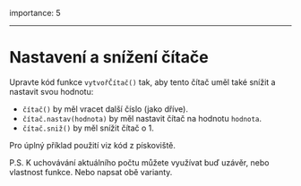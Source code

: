 importance: 5

---

# Nastavení a snížení čítače

Upravte kód funkce `vytvořČítač()` tak, aby tento čítač uměl také snížit a nastavit svou hodnotu:

- `čítač()` by měl vracet další číslo (jako dříve).
- `čítač.nastav(hodnota)` by měl nastavit čítač na hodnotu `hodnota`.
- `čítač.sniž()` by měl snížit čítač o 1.

Pro úplný příklad použití viz kód z pískoviště.

P.S. K uchovávání aktuálního počtu můžete využívat buď uzávěr, nebo vlastnost funkce. Nebo napsat obě varianty.
